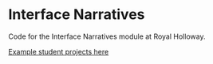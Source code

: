 # Interface Narratives

Code for the Interface Narratives module at Royal Holloway. 

[Example student projects here](https://anthillsocial.github.io/interface-narratives/)
